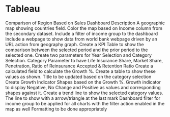 # Tableau
Comparison of Region Based on Sales
Dashboard Description A geographic map showing countries field. Color the map based on Income column from the secondary dataset.
Include a filter of income group to the dashboard
Include a webpage to show data from world bank webpage driven by an URL action from geography graph.
Create a KPI Table to show the comparison between the selected period and the prior period to the selected one.
Create two parameters for Year Selection and Category Selection.
Category Parameter to have Life Insurance Share, Market Share, Penetration, Ratio of Reinsurance Accepted & Retention Ratio
Create a calculated field to calculate the Growth %.
Create a table to show these values as shown.
Title to be updated based on the category selection
Create Growth Indicator Shapes based on the Growth %.
Growth indicator to display Negative, No Change and Positive as values and corresponding shapes against it.
Create a trend line to show the selected category values.
The line to show with a arrow/triangle at the last mark
Dashboard filter for income group to be applied for all charts with the filter action enabled in the map as well
Formatting to be done appropriately
